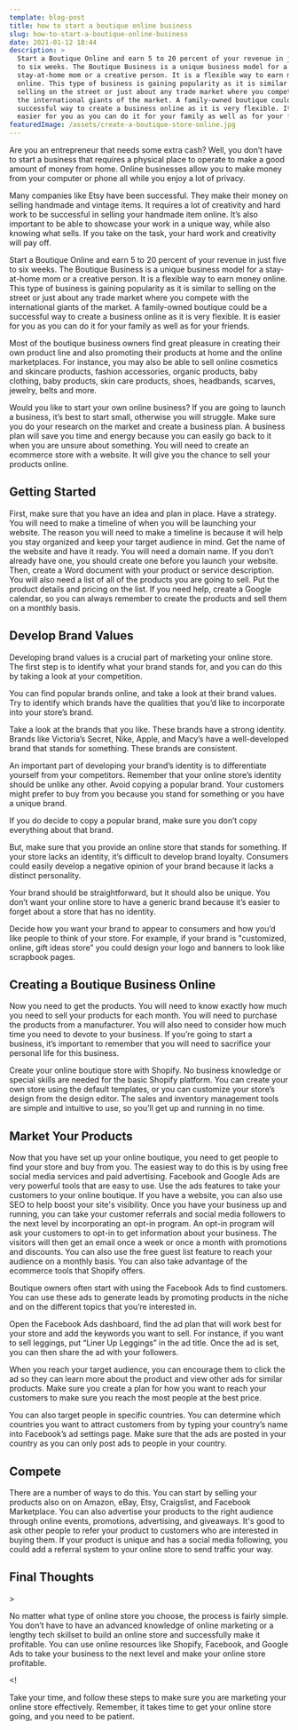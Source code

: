 ```yaml
---
template: blog-post
title: how to start a boutique online business
slug: how-to-start-a-boutique-online-business
date: 2021-01-12 18:44
description: >
  Start a Boutique Online and earn 5 to 20 percent of your revenue in just five
  to six weeks. The Boutique Business is a unique business model for a
  stay-at-home mom or a creative person. It is a flexible way to earn money
  online. This type of business is gaining popularity as it is similar to
  selling on the street or just about any trade market where you compete with
  the international giants of the market. A family-owned boutique could be a
  successful way to create a business online as it is very flexible. It is
  easier for you as you can do it for your family as well as for your friends.
featuredImage: /assets/create-a-boutique-store-online.jpg
---
```

<!--StartFragment-->

Are you an entrepreneur that needs some extra cash? Well, you don’t have to start a business that requires a physical place to operate to make a good amount of money from home. Online businesses allow you to make money from your computer or phone all while you enjoy a lot of privacy.

<!--EndFragment-->

<!--StartFragment-->

Many companies like Etsy have been successful. They make their money on selling handmade and vintage items. It requires a lot of creativity and hard work to be successful in selling your handmade item online. It’s also important to be able to showcase your work in a unique way, while also knowing what sells. If you take on the task, your hard work and creativity will pay off.

<!--EndFragment-->

<!--StartFragment-->

Start a Boutique Online and earn 5 to 20 percent of your revenue in just five to six weeks. The Boutique Business is a unique business model for a stay-at-home mom or a creative person. It is a flexible way to earn money online. This type of business is gaining popularity as it is similar to selling on the street or just about any trade market where you compete with the international giants of the market. A family-owned boutique could be a successful way to create a business online as it is very flexible. It is easier for you as you can do it for your family as well as for your friends.

<!--EndFragment-->

<!--StartFragment-->

Most of the boutique business owners find great pleasure in creating their own product line and also promoting their products at home and the online marketplaces. For instance, you may also be able to sell online cosmetics and skincare products, fashion accessories, organic products, baby clothing, baby products, skin care products, shoes, headbands, scarves, jewelry, belts and more.

<!--EndFragment-->

<!--StartFragment-->

Would you like to start your own online business? If you are going to launch a business, it’s best to start small, otherwise you will struggle. Make sure you do your research on the market and create a business plan. A business plan will save you time and energy because you can easily go back to it when you are unsure about something. You will need to create an ecommerce store with a website. It will give you the chance to sell your products online.

<!--EndFragment-->



<!--StartFragment-->

## Getting Started

<!--EndFragment-->

<!--StartFragment-->

First, make sure that you have an idea and plan in place. Have a strategy. You will need to make a timeline of when you will be launching your website. The reason you will need to make a timeline is because it will help you stay organized and keep your target audience in mind. Get the name of the website and have it ready. You will need a domain name. If you don’t already have one, you should create one before you launch your website. Then, create a Word document with your product or service description. You will also need a list of all of the products you are going to sell. Put the product details and pricing on the list. If you need help, create a Google calendar, so you can always remember to create the products and sell them on a monthly basis.

<!--EndFragment-->

<!--StartFragment-->

## Develop Brand Values

<!--EndFragment-->

<!--StartFragment-->

Developing brand values is a crucial part of marketing your online store. The first step is to identify what your brand stands for, and you can do this by taking a look at your competition.

<!--EndFragment-->

<!--StartFragment-->

You can find popular brands online, and take a look at their brand values. Try to identify which brands have the qualities that you’d like to incorporate into your store’s brand.

<!--EndFragment-->

<!--StartFragment-->

Take a look at the brands that you like. These brands have a strong identity. Brands like Victoria’s Secret, Nike, Apple, and Macy’s have a well-developed brand that stands for something. These brands are consistent.

<!--EndFragment-->

<!--StartFragment-->

An important part of developing your brand’s identity is to differentiate yourself from your competitors. Remember that your online store’s identity should be unlike any other. Avoid copying a popular brand. Your customers might prefer to buy from you because you stand for something or you have a unique brand.

<!--EndFragment-->

<!--StartFragment-->

If you do decide to copy a popular brand, make sure you don’t copy everything about that brand.

<!--EndFragment-->

<!--StartFragment-->

But, make sure that you provide an online store that stands for something. If your store lacks an identity, it’s difficult to develop brand loyalty. Consumers could easily develop a negative opinion of your brand because it lacks a distinct personality.

<!--EndFragment-->

<!--StartFragment-->

Your brand should be straightforward, but it should also be unique. You don’t want your online store to have a generic brand because it’s easier to forget about a store that has no identity.

<!--EndFragment-->

<!--StartFragment-->

Decide how you want your brand to appear to consumers and how you’d like people to think of your store. For example, if your brand is "customized, online, gift ideas store” you could design your logo and banners to look like scrapbook pages. 

<!--EndFragment-->

<!--StartFragment-->

## Creating a Boutique Business Online

<!--EndFragment-->

<!--StartFragment-->

Now you need to get the products. You will need to know exactly how much you need to sell your products for each month. You will need to purchase the products from a manufacturer. You will also need to consider how much time you need to devote to your business. If you’re going to start a business, it’s important to remember that you will need to sacrifice your personal life for this business.

<!--EndFragment-->

<!--StartFragment-->

Create your online boutique store with Shopify. No business knowledge or special skills are needed for the basic Shopify platform. You can create your own store using the default templates, or you can customize your store’s design from the design editor. The sales and inventory management tools are simple and intuitive to use, so you’ll get up and running in no time.

<!--EndFragment-->



<!--StartFragment-->



## Market Your Products

<!--EndFragment-->

<!--StartFragment-->

Now that you have set up your online boutique, you need to get people to find your store and buy from you. The easiest way to do this is by using free social media services and paid advertising. Facebook and Google Ads are very powerful tools that are easy to use. Use the ads features to take your customers to your online boutique. If you have a website, you can also use SEO to help boost your site's visibility. Once you have your business up and running, you can take your customer referrals and social media followers to the next level by incorporating an opt-in program. An opt-in program will ask your customers to opt-in to get information about your business. The visitors will then get an email once a week or once a month with promotions and discounts. You can also use the free guest list feature to reach your audience on a monthly basis.  You can also take advantage of the ecommerce tools that Shopify offers.

<!--EndFragment-->

<!--StartFragment-->

Boutique owners often start with using the Facebook Ads to find customers. You can use these ads to generate leads by promoting products in the niche and on the different topics that you’re interested in.

<!--EndFragment-->

<!--StartFragment-->

Open the Facebook Ads dashboard, find the ad plan that will work best for your store and add the keywords you want to sell. For instance, if you want to sell leggings, put “Liner Up Leggings” in the ad title. Once the ad is set, you can then share the ad with your followers.

<!--EndFragment-->

<!--StartFragment-->

When you reach your target audience, you can encourage them to click the ad so they can learn more about the product and view other ads for similar products. Make sure you create a plan for how you want to reach your customers to make sure you reach the most people at the best price.

<!--EndFragment-->

<!--StartFragment-->

You can also target people in specific countries. You can determine which countries you want to attract customers from by typing your country’s name into Facebook’s ad settings page. Make sure that the ads are posted in your country as you can only post ads to people in your country.

<!--EndFragment-->



<!--StartFragment-->

## Compete

<!--EndFragment-->

<!--StartFragment-->

There are a number of ways to do this. You can start by selling your products also on on Amazon, eBay, Etsy, Craigslist, and Facebook Marketplace. You can also advertise your products to the right audience through online events, promotions, advertising, and giveaways. It's good to ask other people to refer your product to customers who are interested in buying them. If your product is unique and has a social media following, you could add a referral system to your online store to send traffic your way.

<!--EndFragment-->

<!--StartFragment-->

## Final Thoughts

<!--EndFragment-->>

<!--StartFragment-->

No matter what type of online store you choose, the process is fairly simple. You don’t have to have an advanced knowledge of online marketing or a lengthy tech skillset to build an online store and successfully make it profitable. You can use online resources like Shopify, Facebook, and Google Ads to take your business to the next level and make your online store profitable.

<!--EndFragment-->

<!<!--StartFragment-->

Take your time, and follow these steps to make sure you are marketing your online store effectively. Remember, it takes time to get your online store going, and you need to be patient.

<!--EndFragment-->